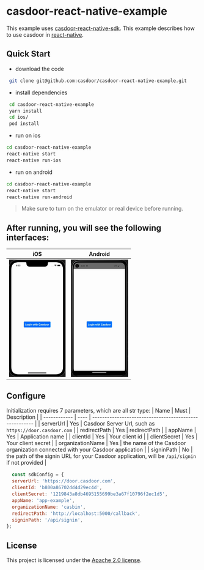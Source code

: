# casdoor-react-native-example

This example uses [casdoor-react-native-sdk](https://github.com/casdoor/casdoor-react-native-sdk).
This example describes how to use casdoor in [react-native](https://reactnative.dev/).

## Quick Start

- download the code

```bash
 git clone git@github.com:casdoor/casdoor-react-native-example.git
```

- install dependencies
```bash 
 cd casdoor-react-native-example
 yarn install
 cd ios/
 pod install
```
- run on ios
```bash
cd casdoor-react-native-example
react-native start
react-native run-ios
```
- run on android
```bash
cd casdoor-react-native-example
react-native start
react-native run-android
```
>Make sure to turn on the emulator or real device before running.

## After running, you will see the following  interfaces:

|                           **iOS**                           |                         **Android**                          |
| :---------------------------------------------------------: | :----------------------------------------------------------: |
| <img src="./iOS-gif.gif" alt="iOS-gif" style="zoom:30%;" /> | <img src="./Android-gif.gif" alt="Android-gif" style="zoom: 30%;" /> |


## Configure

Initialization requires 7 parameters, which are all str type:
| Name         | Must | Description                                            |
| ------------ | ---- | ------------------------------------------------------ |
| serverUrl    | Yes  | Casdoor Server Url, such as `https://door.casdoor.com` |
| redirectPath | Yes  | redirectPath                                           |
| appName      | Yes  | Application name                                       |
| clientId     | Yes  | Your client id                                         |
| clientSecret | Yes  | Your client secret                                     |
| organizationName     | Yes  | the name of the Casdoor organization connected with your Casdoor application                    |
| signinPath     | No  | the path of the signin URL for your Casdoor application, will be `/api/signin` if not provided              |


```javascript
  const sdkConfig = {
  serverUrl: 'https://door.casdoor.com',
  clientId: 'b800a86702dd4d29ec4d',
  clientSecret: '1219843a8db4695155699be3a67f10796f2ec1d5',
  appName: 'app-example',
  organizationName: 'casbin',
  redirectPath: 'http://localhost:5000/callback',
  signinPath: '/api/signin',
};
```

## License

This project is licensed under the [Apache 2.0 license](https://github.com/casdoor/casdoor-dotnet-sdk/blob/master/LICENSE).
